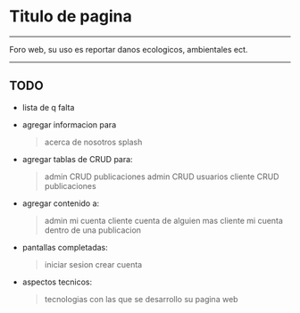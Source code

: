 # Titulo de pagina

---

Foro web, su uso es reportar danos ecologicos, ambientales ect.

---

## TODO

- lista de q falta

* agregar informacion para

  > acerca de nosotros
  > splash

* agregar tablas de CRUD para:

  > admin CRUD publicaciones
  > admin CRUD usuarios
  > cliente CRUD publicaciones

* agregar contenido a:

  > admin mi cuenta
  > cliente cuenta de alguien mas
  > cliente mi cuenta
  > dentro de una publicacion

* pantallas completadas:
  > iniciar sesion
  > crear cuenta

* aspectos tecnicos:
  > tecnologias con las que se desarrollo su pagina web 
